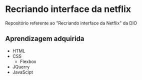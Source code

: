 # Recriando interface da netflix
Repositório referente ao "Recriando interface da Netflix" da DIO
## Aprendizagem adquirida
* HTML
* CSS
  * Flexbox
* JQuerry
* JavaScipt
